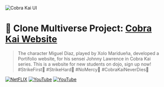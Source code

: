 ![Cobra Kai UI](https://user-images.githubusercontent.com/61624336/105786305-8d2aff00-5f5b-11eb-876f-80ead5b514f7.jpg)

# 🌌 Clone Multiverse Project: <a href="https://youtu.be/giVXEj-R0h0?list=PLxm--8AYWEDelTYpYi2zulMEw-0T-M5IH">Cobra Kai Website</a>

> The character Miguel Diaz, played by Xolo Maridueña, developed a Portifolio website, for his sensei Johnny Lawrence in Cobra Kai series. This is a website for new students on dojo, sign up now! #StrikeFirst👊 #StrikeHard💪 #NoMercy🥋 #CobraKaiNeverDies🐍

[![NetFLIX](https://img.shields.io/badge/-Netflix‍‍‍Series-000000?style=for-the-badge&logo=NetFlix&logoColor=E50914)](https://www.netflix.com/br/title/81002370)
[![YouTube](https://img.shields.io/badge/-YouTube-000?style=for-the-badge&logo=YouTube&logoColor=E50914)](https://www.youtube.com/watch?v=9z1nTwP2n0w)
[![YouTube](https://img.shields.io/badge/-YouTube-000?style=for-the-badge&logo=YouTube&logoColor=E50914)](https://www.youtube.com/watch?v=9z1nTwP2n0w)
